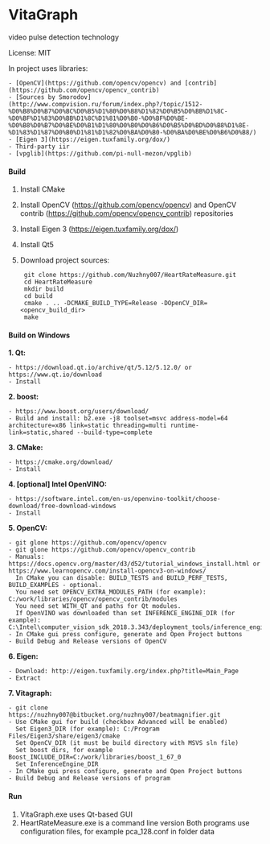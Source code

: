 # VitaGraph

video pulse detection technology

License: MIT

In project uses libraries:

    - [OpenCV](https://github.com/opencv/opencv) and [contrib](https://github.com/opencv/opencv_contrib)
    - [Sources by Smorodov](http://www.compvision.ru/forum/index.php?/topic/1512-%D0%B8%D0%B7%D0%BC%D0%B5%D1%80%D0%B8%D1%82%D0%B5%D0%BB%D1%8C-%D0%BF%D1%83%D0%BB%D1%8C%D1%81%D0%B0-%D0%BF%D0%BE-%D0%B8%D0%B7%D0%BE%D0%B1%D1%80%D0%B0%D0%B6%D0%B5%D0%BD%D0%B8%D1%8E-%D1%83%D1%87%D0%B0%D1%81%D1%82%D0%BA%D0%B0-%D0%BA%D0%BE%D0%B6%D0%B8/)
    - [Eigen 3](https://eigen.tuxfamily.org/dox/)
    - Third-party iir
    - [vpglib](https://github.com/pi-null-mezon/vpglib)

#### Build

1. Install CMake
2. Install OpenCV (https://github.com/opencv/opencv) and OpenCV contrib (https://github.com/opencv/opencv_contrib) repositories
3. Install Eigen 3 (https://eigen.tuxfamily.org/dox/)
4. Install Qt5
5. Download project sources:
      
        git clone https://github.com/Nuzhny007/HeartRateMeasure.git
        cd HeartRateMeasure
        mkdir build
        cd build
        cmake . .. -DCMAKE_BUILD_TYPE=Release -DOpenCV_DIR=<opencv_build_dir>
        make

#### Build on Windows

**1. Qt:**
     
    - https://download.qt.io/archive/qt/5.12/5.12.0/ or https://www.qt.io/download
    - Install


**2. boost:**

    - https://www.boost.org/users/download/
    - Build and install: b2.exe -j8 toolset=msvc address-model=64 architecture=x86 link=static threading=multi runtime-link=static,shared --build-type=complete

**3. CMake:**

    - https://cmake.org/download/
    - Install

**4. [optional] Intel OpenVINO:**

    - https://software.intel.com/en-us/openvino-toolkit/choose-download/free-download-windows
    - Install

**5. OpenCV:**
   
    - git glone https://github.com/opencv/opencv
    - git glone https://github.com/opencv/opencv_contrib
    - Manuals: https://docs.opencv.org/master/d3/d52/tutorial_windows_install.html or https://www.learnopencv.com/install-opencv3-on-windows/
      In CMake you can disable: BUILD_TESTS and BUILD_PERF_TESTS, BUILD_EXAMPLES - optional.
      You need set OPENCV_EXTRA_MODULES_PATH (for example): C:/work/libraries/opencv/opencv_contrib/modules
      You need set WITH_QT and paths for Qt modules. 
      If OpenVINO was downloaded than set INFERENCE_ENGINE_DIR (for example): C:\Intel\computer_vision_sdk_2018.3.343/deployment_tools/inference_engine/share
    - In CMake gui press configure, generate and Open Project buttons
    - Build Debug and Release versions of OpenCV

**6. Eigen:**

    - Download: http://eigen.tuxfamily.org/index.php?title=Main_Page
    - Extract

**7. Vitagraph:**

    - git clone https://nuzhny007@bitbucket.org/nuzhny007/beatmagnifier.git
    - Use CMake gui for build (checkbox Advanced will be enabled)
      Set Eigen3_DIR (for example): C:/Program Files/Eigen3/share/eigen3/cmake
      Set OpenCV_DIR (it must be build directory with MSVS sln file)
      Set boost dirs, for example Boost_INCLUDE_DIR=C:/work/libraries/boost_1_67_0
      Set InferenceEngine_DIR
    - In CMake gui press configure, generate and Open Project buttons
    - Build Debug and Release versions of program
 

#### Run

1. VitaGraph.exe uses Qt-based GUI
2. HeartRateMeasure.exe is a command line version
Both programs use configuration files, for example pca_128.conf in folder data
